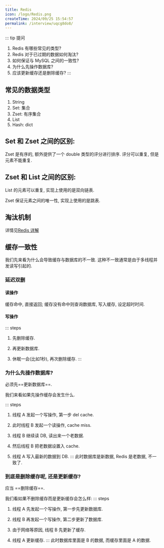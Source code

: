 ```yaml
---
title: Redis
icon: /logo/Redis.png
createTime: 2024/09/25 15:54:57
permalink: /interview/uqcg8do8/
---
```

::: tip 提问
1. Redis 有哪些常见的类型?
2. Redis 对于已过期的数据如何淘汰?
3. 如何保证与 MySQL 之间的一致性?
4. 为什么先操作数据库?
5. 应该更新缓存还是删除缓存?
:::

## 常见的数据类型
1. String
2. Set: 集合
3. Zset: 有序集合
4. List
5. Hash: dict

## Set 和 Zset 之间的区别:
Zset 是有序的, 额外提供了一个 double 类型的评分进行排序. 评分可以重复, 但是元素不能重复.

## Zset 和 List 之间的区别:
List 的元素可以重复, 实现上使用的是双向链表.

Zset 保证元素之间的唯一性, 实现上使用的是跳表.

## 淘汰机制
详情见[Redis 详解](/article/jbhd1al8/#淘汰机制)


## 缓存一致性
我们先来看为什么会导致缓存与数据库的不一致. 这种不一致通常是由于多线程并发读写引起的.

### 延迟双删
#### 读操作
缓存命中, 直接返回; 缓存没有命中则查询数据库, 写入缓存, 设定超时时间.

#### 写操作
::: steps
1. 先删除缓存.

2. 再更新数据库.

3. 休眠一会(比如1秒), 再次删除缓存.
:::

### 为什么先操作数据库?
必须先==更新数据库==.

我们来看如果先操作缓存会发生什么.

::: steps
1. 线程 A 发起一个写操作, 第一步 del cache.

2. 此时线程 B 发起一个读操作, cache miss.

3. 线程 B 继续读 DB, 读出来一个老数据.

4. 然后线程 B 把老数据设置入 cache.

5. 线程 A 写入最新的数据到 DB.
:::
此时数据库是新数据, Redis 是老数据, 不一致了.

### 到底是删除缓存呢, 还是更新缓存?
应当 ==删除缓存==.

我们看如果不删除缓存而是更新缓存会怎么样:
::: steps
1. 线程 A 先发起一个写操作, 第一步先更新数据库.

2. 线程 B 再发起一个写操作, 第二步更新了数据库.

3. 由于网络等原因, 线程 B 先更新了缓存.

4. 线程 A 更新缓存.
:::
此时数据库里面是 B 的数据, 而缓存里面是 A 的数据.
